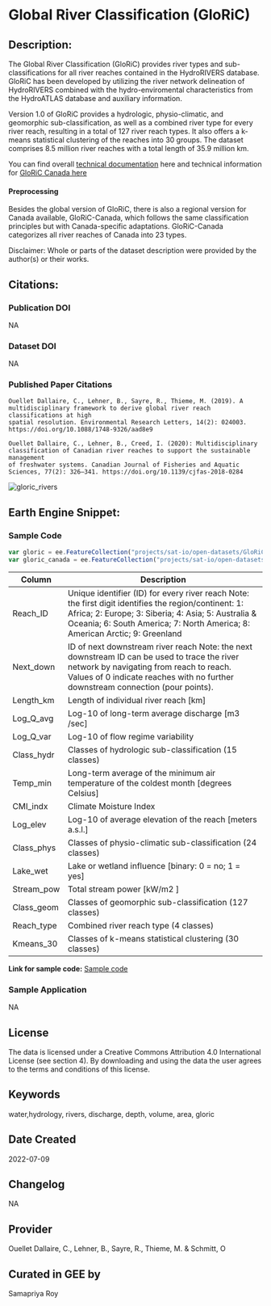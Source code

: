 
# Global River Classification (GloRiC)

## Description:

The Global River Classification (GloRiC) provides river types and sub-classifications for all river reaches contained in the HydroRIVERS database. GloRiC has been developed by utilizing the river network delineation of HydroRIVERS combined with the hydro-enviromental characteristics from the HydroATLAS database and auxiliary information.

Version 1.0 of GloRiC provides a hydrologic, physio-climatic, and geomorphic sub-classification, as well as a combined river type for every river reach, resulting in a total of 127 river reach types. It also offers a k-means statistical clustering of the reaches into 30 groups. The dataset comprises 8.5 million river reaches with a total length of 35.9 million km.

You can find overall [technical documentation](https://data.hydrosheds.org/file/technical-documentation/GloRiC_TechDoc_v10.pdf) here and technical information for [GloRiC Canada here](https://data.hydrosheds.org/file/technical-documentation/GloRiC_Canada_TechDoc_v10.pdf)

#### Preprocessing

Besides the global version of GloRiC, there is also a regional version for Canada available, GloRiC-Canada, which follows the same classification principles but with Canada-specific adaptations. GloRiC-Canada categorizes all river reaches of Canada into 23 types.


Disclaimer: Whole or parts of the dataset description were provided by the author(s) or their works.

## Citations:

### Publication DOI

NA

### Dataset DOI

NA

### Published Paper Citations

```
Ouellet Dallaire, C., Lehner, B., Sayre, R., Thieme, M. (2019). A multidisciplinary framework to derive global river reach classifications at high
spatial resolution. Environmental Research Letters, 14(2): 024003. https://doi.org/10.1088/1748-9326/aad8e9

Ouellet Dallaire, C., Lehner, B., Creed, I. (2020): Multidisciplinary classification of Canadian river reaches to support the sustainable management
of freshwater systems. Canadian Journal of Fisheries and Aquatic Sciences, 77(2): 326–341. https://doi.org/10.1139/cjfas-2018-0284
```

![gloric_rivers](https://user-images.githubusercontent.com/6677629/182002515-97d08269-968b-487d-b6f5-9ecabfcd1f95.gif)


## Earth Engine Snippet:

### Sample Code

```js
var gloric = ee.FeatureCollection("projects/sat-io/open-datasets/GloRiC/GloRiC_v10");
var gloric_canada = ee.FeatureCollection("projects/sat-io/open-datasets/GloRiC/GloRiC_Canada_v10");
```

|Column    |Description                                                                                                                                                                                                                                |
|----------|-------------------------------------------------------------------------------------------------------------------------------------------------------------------------------------------------------------------------------------------|
|Reach_ID  |Unique identifier (ID) for every river reach Note: the first digit identifies the region/continent: 1: Africa; 2: Europe; 3: Siberia; 4: Asia; 5: Australia & Oceania; 6: South America; 7: North America; 8: American Arctic; 9: Greenland|
|Next_down |ID of next downstream river reach Note: the next downstream ID can be used to trace the river network by navigating from reach to reach. Values of 0 indicate reaches with no further downstream connection (pour points).                 |
|Length_km |Length of individual river reach [km]                                                                                                                                                                                                      |
|Log_Q_avg |Log-10 of long-term average discharge [m3 /sec]                                                                                                                                                                                            |
|Log_Q_var |Log-10 of flow regime variability                                                                                                                                                                                                          |
|Class_hydr|Classes of hydrologic sub-classification (15 classes)                                                                                                                                                                                      |
|Temp_min  |Long-term average of the minimum air temperature of the coldest month [degrees Celsius]                                                                                                                                                    |
|CMI_indx  |Climate Moisture Index                                                                                                                                                                                                                     |
|Log_elev  |Log-10 of average elevation of the reach [meters a.s.l.]                                                                                                                                                                                   |
|Class_phys|Classes of physio-climatic sub-classification (24 classes)                                                                                                                                                                                 |
|Lake_wet  |Lake or wetland influence [binary: 0 = no; 1 = yes]                                                                                                                                                                                        |
|Stream_pow|Total stream power [kW/m2 ]                                                                                                                                                                                                                |
|Class_geom|Classes of geomorphic sub-classification (127 classes)                                                                                                                                                                                     |
|Reach_type|Combined river reach type (4 classes)                                                                                                                                                                                                      |
|Kmeans_30 |Classes of k-means statistical clustering (30 classes)                                                                                                                                                                                     |

**Link for sample code:** [Sample code](https://code.earthengine.google.com/?scriptPath=users/sat-io/awesome-gee-catalog-examples:hydrology/GLOBAL-RIVER-CLASSIFICATION(GLORIC))

### Sample Application

NA

## License

The data is licensed under a Creative Commons Attribution 4.0 International License (see section 4). By downloading and using the data the user agrees to the terms and conditions of this license.

## Keywords

water,hydrology, rivers, discharge, depth, volume, area, gloric

## Date Created

2022-07-09

## Changelog

NA

## Provider

Ouellet Dallaire, C., Lehner, B., Sayre, R., Thieme, M. & Schmitt, O

## Curated in GEE by
Samapriya Roy